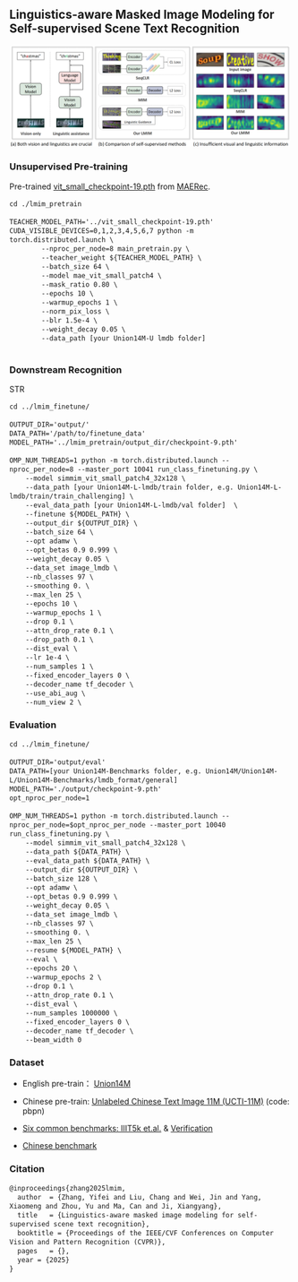 ## Linguistics-aware Masked Image Modeling for Self-supervised Scene Text Recognition

<p align="center">
  <img src=figs/fig1.png width="500">
</p>

### Unsupervised Pre-training


Pre-trained [vit_small_checkpoint-19.pth](https://drive.google.com/file/d/1F_wK7iAYzyz-T7-4D_dNQo1ORZ2Kesyw/view) from [MAERec](https://github.com/Mountchicken/Union14M).


```
cd ./lmim_pretrain

TEACHER_MODEL_PATH='../vit_small_checkpoint-19.pth'
CUDA_VISIBLE_DEVICES=0,1,2,3,4,5,6,7 python -m torch.distributed.launch \
        --nproc_per_node=8 main_pretrain.py \
        --teacher_weight ${TEACHER_MODEL_PATH} \
        --batch_size 64 \
        --model mae_vit_small_patch4 \
        --mask_ratio 0.80 \
        --epochs 10 \
        --warmup_epochs 1 \
        --norm_pix_loss \
        --blr 1.5e-4 \
        --weight_decay 0.05 \
        --data_path [your Union14M-U lmdb folder]
 
```

### Downstream Recognition

STR
```
cd ../lmim_finetune/

OUTPUT_DIR='output/'
DATA_PATH='/path/to/finetune_data'
MODEL_PATH='../lmim_pretrain/output_dir/checkpoint-9.pth'

OMP_NUM_THREADS=1 python -m torch.distributed.launch --nproc_per_node=8 --master_port 10041 run_class_finetuning.py \
    --model simmim_vit_small_patch4_32x128 \
    --data_path [your Union14M-L-lmdb/train folder, e.g. Union14M-L-lmdb/train/train_challenging] \
    --eval_data_path [your Union14M-L-lmdb/val folder]  \
    --finetune ${MODEL_PATH} \
    --output_dir ${OUTPUT_DIR} \
    --batch_size 64 \
    --opt adamw \
    --opt_betas 0.9 0.999 \
    --weight_decay 0.05 \
    --data_set image_lmdb \
    --nb_classes 97 \
    --smoothing 0. \
    --max_len 25 \
    --epochs 10 \
    --warmup_epochs 1 \
    --drop 0.1 \
    --attn_drop_rate 0.1 \
    --drop_path 0.1 \
    --dist_eval \
    --lr 1e-4 \
    --num_samples 1 \
    --fixed_encoder_layers 0 \
    --decoder_name tf_decoder \
    --use_abi_aug \
    --num_view 2 \
```

### Evaluation
```
cd ../lmim_finetune/

OUTPUT_DIR='output/eval'
DATA_PATH=[your Union14M-Benchmarks folder, e.g. Union14M/Union14M-L/Union14M-Benchmarks/lmdb_format/general]
MODEL_PATH='./output/checkpoint-9.pth'
opt_nproc_per_node=1

OMP_NUM_THREADS=1 python -m torch.distributed.launch --nproc_per_node=$opt_nproc_per_node --master_port 10040 run_class_finetuning.py \
    --model simmim_vit_small_patch4_32x128 \
    --data_path ${DATA_PATH} \
    --eval_data_path ${DATA_PATH} \
    --output_dir ${OUTPUT_DIR} \
    --batch_size 128 \
    --opt adamw \
    --opt_betas 0.9 0.999 \
    --weight_decay 0.05 \
    --data_set image_lmdb \
    --nb_classes 97 \
    --smoothing 0. \
    --max_len 25 \
    --resume ${MODEL_PATH} \
    --eval \
    --epochs 20 \
    --warmup_epochs 2 \
    --drop 0.1 \
    --attn_drop_rate 0.1 \
    --dist_eval \
    --num_samples 1000000 \
    --fixed_encoder_layers 0 \
    --decoder_name tf_decoder \
    --beam_width 0 
```

### Dataset

* English pre-train： [Union14M](https://github.com/Mountchicken/Union14M)

* Chinese pre-train: [Unlabeled Chinese Text Image 11M (UCTI-11M)](https://pan.baidu.com/s/1ikQWhwagpP4lScwUVehpbw) (code: pbpn)

* [Six common benchmarks: IIIT5k et.al.](https://github.com/ku21fan/STR-Fewer-Labels/blob/main/data.md) & [Verification](https://github.com/Xiaomeng-Yang/STR_benchmark_cleansed)

* [Chinese benchmark](https://github.com/FudanVI/benchmarking-chinese-text-recognition)



### Citation
```
@inproceedings{zhang2025lmim,
  author  = {Zhang, Yifei and Liu, Chang and Wei, Jin and Yang, Xiaomeng and Zhou, Yu and Ma, Can and Ji, Xiangyang},
  title   = {Linguistics-aware masked image modeling for self-supervised scene text recognition},
  booktitle = {Proceedings of the IEEE/CVF Conferences on Computer Vision and Pattern Recognition (CVPR)},
  pages   = {},
  year = {2025}
}
```
